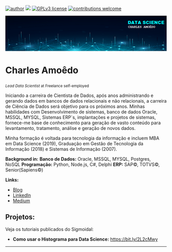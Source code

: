 [![author](https://img.shields.io/badge/Autor-charlesamoedo-blue)](https://www.linkedin.com/in/charlesamoedo) [![](https://img.shields.io/badge/python-3.7+-blue.svg)](https://www.python.org/downloads/release/python-365/) [![GPLv3 license](https://img.shields.io/badge/License-GPLv3-blue.svg)](http://perso.crans.org/besson/LICENSE.html) [![contributions welcome](https://img.shields.io/badge/contributions-welcome-brightgreen.svg?style=flat)](https://github.com/carlosfab/data_science/issues)

<p align="center">
  <img src="BannerCA_5.png" >
</p>

# Charles Amoêdo
<sub>*Lead Data Scientist* at Freelance self-employed</sub>

Iniciando a carreira de Cientista de Dados, após anos administrando e gerando dados em bancos de dados relacionais e não relacionais, a carreira de Ciência de Dados será objetivo para os próximos anos.
Minhas habilidades com Desenvolvimento de sistemas, banco de dados Oracle, MSSQL, MYSQL, Sistemas ERP´s, implantações e projetos de sistemas, fornece-me base de conhecimento para geração de vasto conteúdo para levantamento, tratamento, análise e geração de novos dados.

Minha formação é voltada para tecnologia da informação e incluem MBA em Data Science (2019), Graduação em Gestão de Tecnologia da Informação (2018) e Sistemas de Informação (2007).

**Background in:**
**Banco de Dados:** Oracle, MSSQL, MYSQL, Postgres, NoSQL
**Programação:** Python, Node.js, C#, Delphi 
**ERP:** SAP©, TOTVS©, Senior(Sapiens©) 

**Links:**
* [Blog]()
* [LinkedIn](https://www.linkedin.com/in/charlesamoedo)
* [Medium](https://www.medium.com)


## Projetos:
Veja os tutoriais publicados do Sigmoidal:

* **Como usar o Histograma para Data Science:** https://bit.ly/2L2cMwy

---




